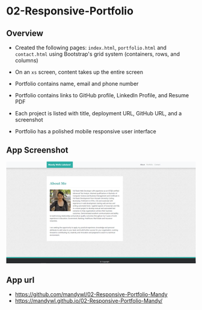# 02-Responsive-Portfolio

## Overview
* Created the following pages: `index.html`, `portfolio.html` and `contact.html` using Bootstrap's grid system (containers, rows, and columns)

* On an `xs` screen, content takes up the entire screen

* Portfolio contains name, email and phone number

* Portfolio contains links to GitHub profile, LinkedIn Profile, and Resume PDF

* Each project is listed with title, deployment URL, GitHub URL, and a screenshot

* Portfolio has a polished mobile responsive user interface

## App Screenshot
![App Screenshot](assets/Images/app_screenshot.PNG)

## App url
- https://github.com/mandywl/02-Responsive-Portfolio-Mandy
- https://mandywl.github.io/02-Responsive-Portfolio-Mandy/
